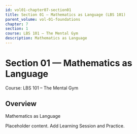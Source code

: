 ```yaml
---
id: vol01-chapter07-section01
title: Section 01 — Mathematics as Language (LBS 101)
parent_volume: vol-01-foundations
chapter: 7
section: 1
course: LBS 101 – The Mental Gym
description: Mathematics as Language
---
```



# Section 01 — Mathematics as Language
Course: LBS 101 – The Mental Gym

## Overview
Mathematics as Language


Placeholder content. Add Learning Session and Practice.
